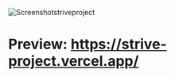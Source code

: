 ![Screenshotstriveproject](https://user-images.githubusercontent.com/77617593/117871439-abfc9980-b29d-11eb-82bb-ce486c9768e3.png)

# Preview: https://strive-project.vercel.app/
